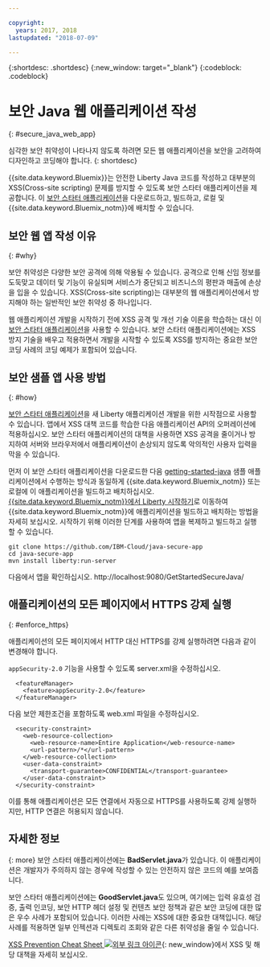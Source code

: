 ```yaml
---

copyright:
  years: 2017, 2018
lastupdated: "2018-07-09"

---
```


{:shortdesc: .shortdesc}
{:new_window: target="_blank"}
{:codeblock: .codeblock}

# 보안 Java 웹 애플리케이션 작성
{: #secure_java_web_app}

심각한 보안 취약성이 나타나지 않도록 하려면 모든 웹 애플리케이션을 보안을 고려하여 디자인하고 코딩해야 합니다.
{: shortdesc}

{{site.data.keyword.Bluemix}}는 안전한 Liberty Java 코드를 작성하고 대부분의 XSS(Cross-site scripting) 문제를 방지할 수 있도록 보안 스타터 애플리케이션을 제공합니다. 이 [보안 스타터 애플리케이션](https://github.com/IBM-Cloud/java-secure-app)을 다운로드하고, 빌드하고, 로컬 및 {{site.data.keyword.Bluemix_notm}}에 배치할 수 있습니다.

## 보안 웹 앱 작성 이유
{: #why}

보안 취약성은 다양한 보안 공격에 의해 악용될 수 있습니다. 공격으로 인해 신임 정보를 도둑맞고 데이터 및 기능이 유실되며 서비스가 중단되고 비즈니스의 평판과 매출에 손상을 입을 수 있습니다. XSS(Cross-site scripting)는 대부분의 웹 애플리케이션에서 방지해야 하는 일반적인 보안 취약성 중 하나입니다.

웹 애플리케이션 개발을 시작하기 전에 XSS 공격 및 개선 기술 이론을 학습하는 대신 이 [보안 스타터 애플리케이션](https://github.com/IBM-Cloud/java-secure-app)을 사용할 수 있습니다. 보안 스타터 애플리케이션에는 XSS 방지 기술을 배우고 적용하면서 개발을 시작할 수 있도록 XSS를 방지하는 중요한 보안 코딩 사례의 코딩 예제가 포함되어 있습니다.

## 보안 샘플 앱 사용 방법
{: #how}

[보안 스타터 애플리케이션](https://github.com/IBM-Cloud/java-secure-app)을 새 Liberty 애플리케이션 개발을 위한 시작점으로 사용할 수 있습니다. 앱에서 XSS 대책 코드를 학습한 다음 애플리케이션 API의 오퍼레이션에 적용하십시오. 보안 스타터 애플리케이션의 대책을 사용하면 XSS 공격을 줄이거나 방지하여 서버와 브라우저에서 애플리케이션이 손상되지 않도록 악의적인 사용자 입력을 막을 수 있습니다.

먼저 이 보안 스타터 애플리케이션을 다운로드한 다음 [getting-started-java](https://github.com/IBM-Cloud/get-started-java) 샘플 애플리케이션에서 수행하는 방식과 동일하게 {{site.data.keyword.Bluemix_notm}} 또는 로컬에 이 애플리케이션을 빌드하고 배치하십시오.  [{{site.data.keyword.Bluemix_notm}}에서 Liberty 시작하기](getting-started.html)로 이동하여 {{site.data.keyword.Bluemix_notm}}에 애플리케이션을 빌드하고 배치하는 방법을 자세히 보십시오.  시작하기 위해 이러한 단계를 사용하여 앱을 복제하고 빌드하고 실행할 수 있습니다.

```
git clone https://github.com/IBM-Cloud/java-secure-app
cd java-secure-app
mvn install liberty:run-server
```
다음에서 앱을 확인하십시오. http://localhost:9080/GetStartedSecureJava/

## 애플리케이션의 모든 페이지에서 HTTPS 강제 실행
{: #enforce_https}

애플리케이션의 모든 페이지에서 HTTP 대신 HTTPS를 강제 실행하려면 다음과 같이 변경해야 합니다.

`appSecurity-2.0` 기능을 사용할 수 있도록 server.xml을 수정하십시오.

```
  <featureManager>
    <feature>appSecurity-2.0</feature>
  </featureManager>
```

다음 보안 제한조건을 포함하도록 web.xml 파일을 수정하십시오.

```
  <security-constraint>
    <web-resource-collection>
      <web-resource-name>Entire Application</web-resource-name>
      <url-pattern>/*</url-pattern>
    </web-resource-collection>
    <user-data-constraint>
      <transport-guarantee>CONFIDENTIAL</transport-guarantee>
    </user-data-constraint>
  </security-constraint>
```

이를 통해 애플리케이션은 모든 연결에서 자동으로 HTTPS를 사용하도록 강제 실행하지만, HTTP 연결은 허용되지 않습니다.

## 자세한 정보
{: more}
보안 스타터 애플리케이션에는 **BadServlet.java**가 있습니다. 이 애플리케이션은 개발자가 주의하지 않는 경우에 작성할 수 있는 안전하지 않은 코드의 예를 보여줍니다.

보안 스타터 애플리케이션에는 **GoodServlet.java**도 있으며, 여기에는 입력 유효성 검증, 출력 인코딩, 보안 HTTP 헤더 설정 및 컨텐츠 보안 정책과 같은 보안 코딩에 대한 많은 우수 사례가 포함되어 있습니다. 이러한 사례는 XSS에 대한 중요한 대책입니다. 해당 사례를 적용하면 일부 인젝션과 디렉토리 조회와 같은 다른 취약성을 줄일 수 있습니다.

[XSS Prevention Cheat Sheet ![외부 링크 아이콘](../../icons/launch-glyph.svg "외부 링크 아이콘")](https://www.owasp.org/index.php/XSS){: new_window}에서 XSS 및 해당 대책을 자세히 보십시오.
